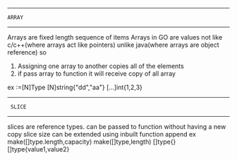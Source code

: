 ****************
    ARRAY
****************
Arrays are fixed length sequence of items
Arrays in GO are values not like c/c++(where arrays act like pointers) unlike java(where arrays are object reference)
so
1) Assigning one array to another copies all of the elements 
2) if pass array to function it will receive copy of all array

ex :=[N]Type
     [N]string{"dd","aa"}
     [...]int{1,2,3}
****************
     SLICE
****************
slices are reference types. can be passed to function without having a new copy
slice size can be extended using inbuilt function append
ex
make([]type.length,capacity)
make([]type,length)
[]type{}
[]type{value1,value2}
     
 
